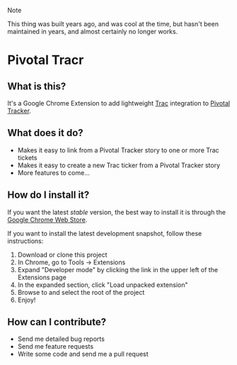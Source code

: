 > [!NOTE]  
> This thing was built years ago, and was cool at the time, but hasn't been maintained in years, and almost certainly no longer works.

# Pivotal Tracr

## What is this?
It's a Google Chrome Extension to add lightweight [Trac](http://trac.edgewall.org/ "A wiki and issue tracking system") integration to [Pivotal Tracker](https://www.pivotaltracker.com/ "An agile planning tool").

## What does it do?
 * Makes it easy to link from a Pivotal Tracker story to one or more Trac tickets
 * Makes it easy to create a new Trac ticker from a Pivotal Tracker story
 * More features to come...

## How do I install it?
If you want the latest *stable* version, the best way to install it is through the [Google Chrome Web Store](https://chrome.google.com/webstore/detail/lkcjccbmobgdcljmdgdncmfkcncacdcj?hl=en-US "Pivotal Tracr on Google's Chrome Web Store").

If you want to install the latest development snapshot, follow these instructions:
 1. Download or clone this project
 2. In Chrome, go to Tools -> Extensions
 3. Expand "Developer mode" by clicking the link in the upper left of the Extensions page
 4. In the expanded section, click "Load unpacked extension"
 5. Browse to and select the root of the project
 6. Enjoy!
 
## How can I contribute?
 * Send me detailed bug reports
 * Send me feature requests
 * Write some code and send me a pull request
